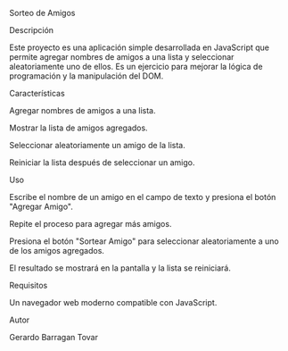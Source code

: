 Sorteo de Amigos

Descripción

Este proyecto es una aplicación simple desarrollada en JavaScript que permite agregar nombres de amigos a una lista y seleccionar aleatoriamente uno de ellos. Es un ejercicio para mejorar la lógica de programación y la manipulación del DOM.

Características

Agregar nombres de amigos a una lista.

Mostrar la lista de amigos agregados.

Seleccionar aleatoriamente un amigo de la lista.

Reiniciar la lista después de seleccionar un amigo.

Uso

Escribe el nombre de un amigo en el campo de texto y presiona el botón "Agregar Amigo".

Repite el proceso para agregar más amigos.

Presiona el botón "Sortear Amigo" para seleccionar aleatoriamente a uno de los amigos agregados.

El resultado se mostrará en la pantalla y la lista se reiniciará.

Requisitos

Un navegador web moderno compatible con JavaScript.


Autor

Gerardo Barragan Tovar
